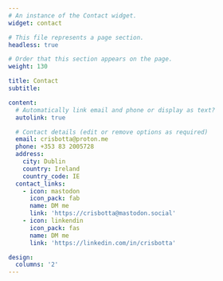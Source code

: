 ```yaml
---
# An instance of the Contact widget.
widget: contact

# This file represents a page section.
headless: true

# Order that this section appears on the page.
weight: 130

title: Contact
subtitle:

content:
  # Automatically link email and phone or display as text?
  autolink: true

  # Contact details (edit or remove options as required)
  email: crisbotta@proton.me
  phone: +353 83 2005728
  address:
    city: Dublin
    country: Ireland
    country_code: IE
  contact_links:
    - icon: mastodon
      icon_pack: fab
      name: DM me
      link: 'https://crisbotta@mastodon.social'
    - icon: linkendin
      icon_pack: fas
      name: DM me
      link: 'https://linkedin.com/in/crisbotta'

design:
  columns: '2'
---
```

